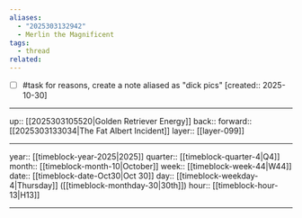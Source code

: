 ```yaml
---
aliases:
  - "2025303132942"
  - Merlin the Magnificent
tags:
  - thread
related:
---
```


- [ ] #task for reasons, create a note aliased as "dick pics"  [created:: 2025-10-30]

***

up:: [[2025303105520|Golden Retriever Energy]]
back:: 
forward:: [[2025303133034|The Fat Albert Incident]]
layer:: [[layer-099]]

***

year:: [[timeblock-year-2025|2025]]
quarter:: [[timeblock-quarter-4|Q4]]
month:: [[timeblock-month-10|October]]
week:: [[timeblock-week-44|W44]]
date:: [[timeblock-date-Oct30|Oct 30]]
day:: [[timeblock-weekday-4|Thursday]] ([[timeblock-monthday-30|30th]])
hour:: [[timeblock-hour-13|H13]]

***
